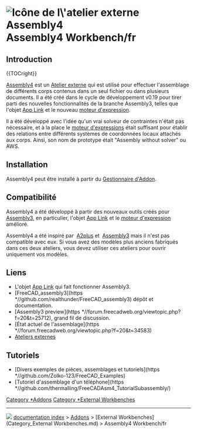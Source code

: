# <img alt="Icône de l\'atelier externe Assembly4" src=images/Assembly4_workbench_icon.svg  style="width   *64px;"> Assembly4 Workbench/fr

## Introduction


{{TOCright}}

[Assembly4](Assembly4_Workbench/fr.md) est un [Atelier externe](external_workbenches/fr.md) qui est utilisé pour effectuer l\'assemblage de différents corps contenus dans un seul fichier ou dans plusieurs documents. Il a été créé dans le cycle de développement v0.19 pour tirer parti des nouvelles fonctionnalités de la branche Assembly3, telles que l\'objet [App Link](App_Link/fr.md) et le nouveau [moteur d\'expression](expressions/fr.md).

Il a été développé avec l\'idée qu\'un vrai solveur de contraintes n\'était pas nécessaire, et à la place le [moteur d\'expressions](expressions/fr.md) était suffisant pour établir des relations entre différents systèmes de coordonnées locaux attachés aux corps. Ainsi, son nom de prototype était \"Assembly without solver\" ou AWS.

## Installation

Assembly4 peut être installé à partir du [Gestionnaire d\'Addon](Std_AddonMgr/fr.md).

## Compatibilité

Assembly4 a été développé à partir des nouveaux outils créés pour [Assembly3](Assembly3_Workbench/fr.md), en particulier, l\'objet [App Link](App_Link/fr.md) et le [moteur d\'expression](expressions/fr.md) amélioré.

Assembly4 a été inspiré par <img alt="" src=images/A2p_workbench.svg  style="width   *24px;"> [A2plus](A2plus_Workbench/fr.md) et <img alt="" src=images/Assembly3_workbench_icon.svg  style="width   *24px;"> [Assembly3](Assembly3_Workbench/fr.md) mais il n\'est pas compatible avec eux. Si vous avez des modèles plus anciens fabriqués dans ces deux ateliers, vous devez utiliser ces ateliers pour ouvrir uniquement vos modèles.

## Liens

-   L\'objet [App Link](App_Link/fr.md) qui fait fonctionner Assembly3.
-   [FreeCAD\_assembly3](https   *//github.com/realthunder/FreeCAD_assembly3) dépôt et documentation.
-   [Assembly3 preview](https   *//forum.freecadweb.org/viewtopic.php?f=20&t=25712), grand fil de discussion.
-   [État actuel de l\'assemblage](https   *//forum.freecadweb.org/viewtopic.php?f=20&t=34583)
-   [Ateliers externes](External_workbenches/fr.md)

## Tutoriels

-   [Divers exemples de pièces, assemblages et tutoriels](https   *//github.com/Zolko-123/FreeCAD_Examples)
-   [Tutoriel d\'assemblage d\'un téléphone](https   *//github.com/thermalling/FreeCADAsm4_TutorialSubassembly/)




[Category   *Addons](Category_Addons.md) [Category   *External Workbenches](Category_External_Workbenches.md)



---
![](images/Right_arrow.png) [documentation index](../README.md) > [Addons](Category_Addons.md) > [External Workbenches](Category_External Workbenches.md) > Assembly4 Workbench/fr
